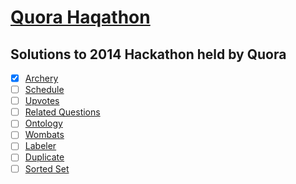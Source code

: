 # [Quora Haqathon](https://www.quora.com/q/quorahaqathon)

## Solutions to 2014 Hackathon held by Quora

- [x] [Archery](https://www.quora.com/q/quorahaqathon/Quora-Haqathon-Archery)
- [ ] [Schedule](https://www.quora.com/q/quorahaqathon/Quora-Haqathon-Schedule)
- [ ] [Upvotes](https://www.quora.com/q/quorahaqathon/Quora-Haqathon-Upvotes)
- [ ] [Related Questions](https://www.quora.com/q/quorahaqathon/Quora-Haqathon-Related-Questions)
- [ ] [Ontology](https://www.quora.com/q/quorahaqathon/Quora-Haqathon-Ontology)
- [ ] [Wombats](https://www.quora.com/q/quorahaqathon/Quora-Haqathon-Wombats)
- [ ] [Labeler](https://www.quora.com/q/quorahaqathon/Quora-Haqathon-Labeler)
- [ ] [Duplicate](https://www.quora.com/q/quorahaqathon/Quora-Haqathon-Duplicate)
- [ ] [Sorted Set](https://www.quora.com/q/quorahaqathon/Quora-Haqathon-Sorted-Set)
